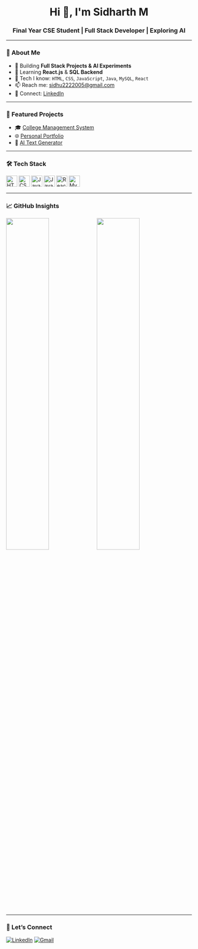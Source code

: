 <h1 align="center">Hi 👋, I'm Sidharth M</h1>
<h3 align="center">Final Year CSE Student | Full Stack Developer | Exploring AI</h3>

---

### 🧩 About Me

- 🔭 Building **Full Stack Projects & AI Experiments**
- 🌱 Learning **React.js** & **SQL Backend**
- 💬 Tech I know: `HTML`, `CSS`, `JavaScript`, `Java`, `MySQL`, `React`
- 📫 Reach me: [sidhu2222005@gmail.com](mailto:sidhu2222005@gmail.com)
- 🔗 Connect: [LinkedIn](https://www.linkedin.com/in/sidharth-m-9b3397255/)

---

### 🚀 Featured Projects

- 🎓 [College Management System](https://github.com/sidharthmanimaran/college-management-system)
- 🌐 [Personal Portfolio](https://github.com/sidharthmanimaran/portfolio-website)
- 🧠 [AI Text Generator](https://github.com/sidharthmanimaran/ai-text-generator)

---

### 🛠️ Tech Stack

<p align="left">
  <img src="https://cdn.jsdelivr.net/gh/devicons/devicon/icons/html5/html5-original.svg" width="30" alt="HTML5" />
  <img src="https://cdn.jsdelivr.net/gh/devicons/devicon/icons/css3/css3-original.svg" width="30" alt="CSS3" />
  <img src="https://cdn.jsdelivr.net/gh/devicons/devicon/icons/javascript/javascript-original.svg" width="30" alt="JavaScript" />
  <img src="https://cdn.jsdelivr.net/gh/devicons/devicon/icons/java/java-original.svg" width="30" alt="Java" />
  <img src="https://cdn.jsdelivr.net/gh/devicons/devicon/icons/react/react-original.svg" width="30" alt="React" />
  <img src="https://cdn.jsdelivr.net/gh/devicons/devicon/icons/mysql/mysql-original.svg" width="30" alt="MySQL" />
</p>

---

### 📈 GitHub Insights

<p align="left">
  <img src="https://github-readme-stats.vercel.app/api?username=sidharthmanimaran&show_icons=true&theme=tokyonight" width="48%" />
  <img src="https://github-readme-stats.vercel.app/api/top-langs/?username=sidharthmanimaran&layout=compact&theme=tokyonight" width="48%" />
</p>

---

### 🤝 Let’s Connect

[![LinkedIn](https://img.shields.io/badge/LinkedIn-blue?style=flat-square&logo=linkedin&logoColor=white)](https://www.linkedin.com/in/sidharth-m-9b3397255/)
[![Gmail](https://img.shields.io/badge/Gmail-red?style=flat-square&logo=gmail&logoColor=white)](mailto:sidhu2222005@gmail.com)
